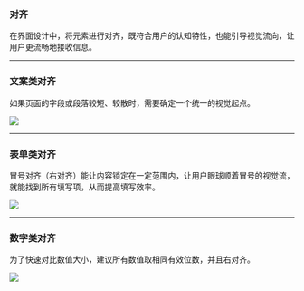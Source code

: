 ### 对齐

在界面设计中，将元素进行对齐，既符合用户的认知特性，也能引导视觉流向，让用户更流畅地接收信息。


----------


### 文案类对齐

如果页面的字段或段落较短、较散时，需要确定一个统一的视觉起点。

![](../../../img/align-1.png)


----------


### 表单类对齐

冒号对齐（右对齐）能让内容锁定在一定范围内，让用户眼球顺着冒号的视觉流，就能找到所有填写项，从而提高填写效率。

![](../../../img/align-2.png)


----------


### 数字类对齐

为了快速对比数值大小，建议所有数值取相同有效位数，并且右对齐。

![](../../../img/align-3.png)